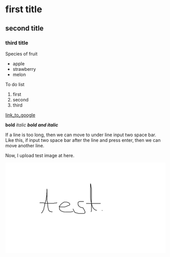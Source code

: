 # first title

## second title

### third title

Species of fruit
- apple
- strawberry
- melon

To do list
1. first
2. second
3. third

[link_to_google](https://www.google.com/)

**bold**
_italic_
_**bold and italic**_


If a line is too long, then we can move to under line input two space bar.  
Like this, if input two space bar after the line and press enter, then we can move another line.

Now, I upload test image at here.

![test_image](test.png)

